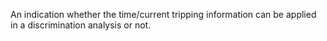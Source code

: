 An indication whether the time/current tripping information can be applied in a discrimination
analysis or not.
